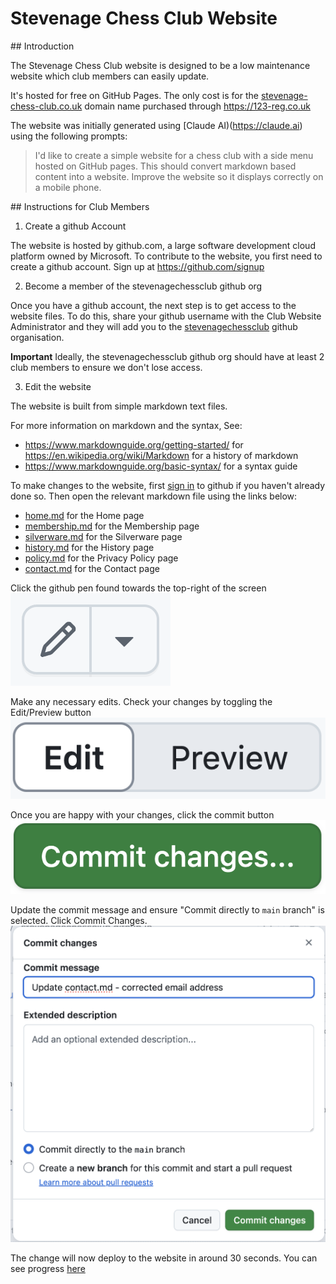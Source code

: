 # Stevenage Chess Club Website

## Introduction

The Stevenage Chess Club website is designed to be a low maintenance website
which club members can easily update.

It's hosted for free on GitHub Pages. The only cost is for the
[stevenage-chess-club.co.uk](https://stevenage-chess-club.co.uk) domain name
purchased through https://123-reg.co.uk

The website was initially generated using [Claude AI)(https://claude.ai)
using the following prompts:
> I'd like to create a simple website for a chess club with a side menu hosted on GitHub pages.
> This should convert markdown based content into a website.
> Improve the website so it displays correctly on a mobile phone.

## Instructions for Club Members

1. Create a github Account

The website is hosted by github.com, a large software development cloud platform owned by Microsoft.
To contribute to the website, you first need to create a github account. Sign up at https://github.com/signup

2. Become a member of the stevenagechessclub github org

Once you have a github account, the next step is to get access to the website files. To do this, share your
github username with the Club Website Administrator and they will add you to the
[stevenagechessclub](https://github.com/orgs/stevenagechessclub/people)
github organisation.

**Important** Ideally, the stevenagechessclub github org should have at least 2 club members to ensure
we don't lose access.

3. Edit the website

The website is built from simple markdown text files.

For more information on markdown and the syntax, See:
- https://www.markdownguide.org/getting-started/ for
https://en.wikipedia.org/wiki/Markdown for a history of markdown
- https://www.markdownguide.org/basic-syntax/ for a syntax guide

To make changes to the website, first [sign in](https://github.com/login) to github if you haven't already
done so. Then open the relevant markdown file using the links below:
- [home.md](https://github.com/stevenagechessclub/stevenagechessclub.github.io/blob/main/md/home.md) for the Home page
- [membership.md](https://github.com/stevenagechessclub/stevenagechessclub.github.io/blob/main/md/membership.md) for the Membership page
- [silverware.md](https://github.com/stevenagechessclub/stevenagechessclub.github.io/blob/main/md/silverware.md) for the Silverware page
- [history.md](https://github.com/stevenagechessclub/stevenagechessclub.github.io/blob/main/md/history.md) for the History page
- [policy.md](https://github.com/stevenagechessclub/stevenagechessclub.github.io/blob/main/md/policy.md) for the Privacy Policy page
- [contact.md](https://github.com/stevenagechessclub/stevenagechessclub.github.io/blob/main/md/contact.md) for the Contact page

Click the github pen found towards the top-right of the screen ![Github Pen](/images/github-pen.png)

Make any necessary edits. Check your changes by toggling the Edit/Preview button ![Edit / Preview toggle](/images/github-edit-preview-toggle.png)

Once you are happy with your changes, click the commit button ![Commit](/images/github-commit.png)

Update the commit message and ensure "Commit directly to `main` branch" is selected. Click Commit Changes. ![Commit Changes](/images/github-commit-changes.png)

The change will now deploy to the website in around 30 seconds. You can see progress [here](https://github.com/stevenagechessclub/stevenagechessclub.github.io/actions)
